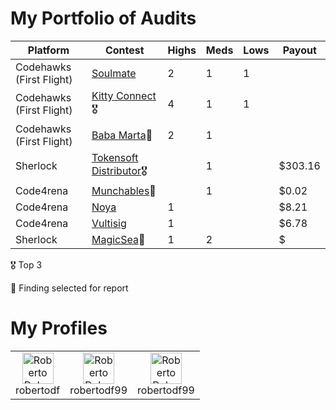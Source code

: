 # My Portfolio of Audits

| Platform | Contest | Highs | Meds | Lows | Payout |
|----------|----------|----------|----------|----------|----------|
| Codehawks (First Flight) | [Soulmate](https://www.codehawks.com/contests/clsathvgg0005yhmxmoe455mm) | 2 | 1 | 1 | |
| Codehawks (First Flight) | [Kitty Connect](https://www.codehawks.com/contests/clu7ddcsa000fcc387vjv6rpt)🎖️ | 4 | 1 | 1 | |
| Codehawks (First Flight) | [Baba Marta](https://www.codehawks.com/contests/cluseb1bf0001s4tjl2rzajup)📜 | 2 | 1 |  | |
| Sherlock | [Tokensoft Distributor](https://audits.sherlock.xyz/contests/285)🎖️ |  | 1 |  | $303.16|
| Code4rena | [Munchables](https://code4rena.com/audits/2024-05-munchables)📜|  | 1 |  | $0.02 |
| Code4rena | [Noya](https://code4rena.com/audits/2024-04-noya)| 1 |  |  | $8.21 |
| Code4rena | [Vultisig](https://code4rena.com/audits/2024-06-vultisig)| 1 |  |  | $6.78 |
| Sherlock | [MagicSea](https://audits.sherlock.xyz/contests/437)📜| 1 | 2 |  | $ |

🎖️ Top 3

📜 Finding selected for report

# My Profiles

<table cellspacing="0" cellpadding="0">
  <tr>
    <td align="center" style="text-align: center; border: none;">
      <a href="https://audits.sherlock.xyz/watson/robertodf" style="text-decoration: none;">
        <img src="https://avatars.githubusercontent.com/u/83594978?s=200&v=4" alt="Roberto Delgado Sherlock" width="50" height="50">
      </a>
      <br>robertodf
    </td>
    <td align="center" style="text-align: center; border: none;">
      <a href="https://code4rena.com/@robertodf99">
        <img src="https://cryptocurrencyjobs.co/startups/assets/logos/code4rena.png" alt="Roberto Delgado Code4rena" width="50" height="50">
      </a>
      <br>robertodf99
    </td>
    <td align="center" style="text-align: center; border: none;">
      <a href="https://www.codehawks.com/profile/clscdki8s0001sbgc9ukl8ewc">
        <img src="https://res.cloudinary.com/droqoz7lg/image/upload/v1689080263/snhkgvtsidryjdtx0pce.png" alt="Roberto Delgado Codehawks" width="50" height="50">
      </a>
      <br>robertodf99
    </td>
  </tr>
</table>
